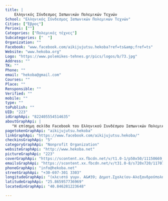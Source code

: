 ```yaml
---
title: |
    Ελληνικός Σύνδεσμος Ιαπωνικών Πολεμικών Τεχνών
School: "Ελληνικός Σύνδεσμος Ιαπωνικών Πολεμικών Τεχνών"
Cities: ["Έβρος"]
Perioxi: [""]
Categories: ["Πολεμικές τέχνες"]
Subcategories: ["  "]
Organization: ""
Facebook: "www.facebook.com/aikijujutsu.hekoba?ref=ts&amp;fref=ts"
Website: "www.hekoba.org"
Logo: "https://www.polemikes-tehnes.gr/pics/logos/b/73.jpg"
Address: ""
TK: ""
Phone: ""
email: "hekoba@gmail.com"
Courses: ""
Place: ""
Rensponsible: ""
Verified: ""
mobile: ""
type: ""
toPublish: ""
UID: "223"
idGraphApi: "822405554514635"
aboutGraphApi: | 
   "Η επίσημη σελίδα Facebook του Ελληνικού Συνδέσμου Ιαπωνικών Πολεμικών Τεχνών (ΜΚΧ) μέλους της Dai Nippon Butoku Kai."
pagetokenGraphApi: "aikijujutsu.hekoba"
linkGraphApi: "https://www.facebook.com/aikijujutsu.hekoba/"
checkinsGraphApi: "5"
categoryGraphApi: "Nonprofit Organization"
websiteGraphApi: "http://www.hekoba.net"
pictureGraphApi: "223"
coverGraphApi: "https://scontent.xx.fbcdn.net/v/t1.0-1/p50x50/11150669_828656260556231_5453788052109413373_n.jpg?oh=11d9b23db64160395f168c4d15f51e5e&amp;oe=5B46D0F7"
emailsGraphApi: "https://scontent.xx.fbcdn.net/v/t31.0-8/s720x720/11707823_854142998007557_1307206644610812423_o.jpg?oh=f87b6c912cb6bf980ac6b26c340a9b39&amp;oe=5B40D569"
phoneGraphApi: "info@hekoba.net"
streetGraphApi: "+30-697-301 3303"
longitudeGraphApi: "(κλειστό γυμν. Α&#39; Δημοτ.Σχολείου-Αλεξανδρούπολης)"
latitudeGraphApi: "25.865957736969"
locatedinGraphApi: "40.846281223648"

---
```




